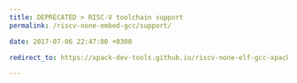 ```yaml
---
title: DEPRECATED > RISC-V toolchain support
permalink: /riscv-none-embed-gcc/support/

date: 2017-07-06 22:47:00 +0300

redirect_to: https://xpack-dev-tools.github.io/riscv-none-elf-gcc-xpack/docs/support/

---
```

